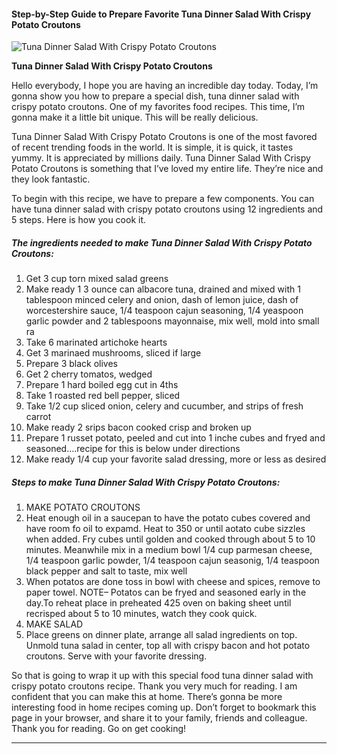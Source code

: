             

#### Step-by-Step Guide to Prepare Favorite Tuna Dinner Salad With Crispy Potato Croutons

![Tuna Dinner Salad With Crispy Potato Croutons](https://img-global.cpcdn.com/recipes/6023278917320704/751x532cq70/tuna-dinner-salad-with-crispy-potato-croutons-recipe-main-photo.jpg)

**Tuna Dinner Salad With Crispy Potato Croutons**

Hello everybody, I hope you are having an incredible day today. Today, I’m gonna show you how to prepare a special dish, tuna dinner salad with crispy potato croutons. One of my favorites food recipes. This time, I’m gonna make it a little bit unique. This will be really delicious.

Tuna Dinner Salad With Crispy Potato Croutons is one of the most favored of recent trending foods in the world. It is simple, it is quick, it tastes yummy. It is appreciated by millions daily. Tuna Dinner Salad With Crispy Potato Croutons is something that I’ve loved my entire life. They’re nice and they look fantastic.

To begin with this recipe, we have to prepare a few components. You can have tuna dinner salad with crispy potato croutons using 12 ingredients and 5 steps. Here is how you cook it.

##### The ingredients needed to make Tuna Dinner Salad With Crispy Potato Croutons:

1.  Get 3 cup torn mixed salad greens
2.  Make ready 1 3 ounce can albacore tuna, drained and mixed with 1 tablespoon minced celery and onion, dash of lemon juice, dash of worcestershire sauce, 1/4 teaspoon cajun seasoning, 1/4 yeaspoon garlic powder and 2 tablespoons mayonnaise, mix well, mold into small ra
3.  Take 6 marinated artichoke hearts
4.  Get 3 marinaed mushrooms, sliced if large
5.  Prepare 3 black olives
6.  Get 2 cherry tomatos, wedged
7.  Prepare 1 hard boiled egg cut in 4ths
8.  Take 1 roasted red bell pepper, sliced
9.  Take 1/2 cup sliced onion, celery and cucumber, and strips of fresh carrot
10.  Make ready 2 srips bacon cooked crisp and broken up
11.  Prepare 1 russet potato, peeled and cut into 1 inche cubes and fryed and seasoned….recipe for this is below under directions
12.  Make ready 1/4 cup your favorite salad dressing, more or less as desired

##### Steps to make Tuna Dinner Salad With Crispy Potato Croutons:

1.  MAKE POTATO CROUTONS
2.  Heat enough oil in a saucepan to have the potato cubes covered and have room fo oil to expamd. Heat to 350 or until aotato cube sizzles when added. Fry cubes until golden and cooked through about 5 to 10 minutes. Meanwhile mix in a medium bowl 1/4 cup parmesan cheese, 1/4 teaspoon garlic powder, 1/4 teaspoon cajun seasonig, 1/4 teaspoon black pepper and salt to taste, mix well
3.  When potatos are done toss in bowl with cheese and spices, remove to paper towel. NOTE– Potatos can be fryed and seasoned early in the day.To reheat place in preheated 425 oven on baking sheet until recrisped about 5 to 10 minutes, watch they cook quick.
4.  MAKE SALAD
5.  Place greens on dinner plate, arrange all salad ingredients on top. Unmold tuna salad in center, top all with crispy bacon and hot potato croutons. Serve with your favorite dressing.

So that is going to wrap it up with this special food tuna dinner salad with crispy potato croutons recipe. Thank you very much for reading. I am confident that you can make this at home. There’s gonna be more interesting food in home recipes coming up. Don’t forget to bookmark this page in your browser, and share it to your family, friends and colleague. Thank you for reading. Go on get cooking!

* * *